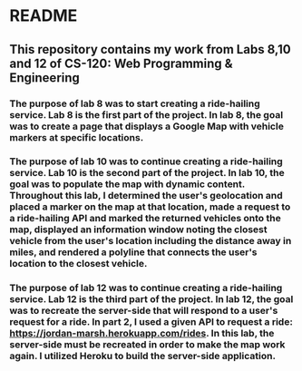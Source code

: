 # README

## This repository contains my work from Labs 8,10 and 12 of CS-120: Web Programming & Engineering

### The purpose of lab 8 was to start creating a ride-hailing service. Lab 8 is the first part of the project. In lab 8, the goal was to create a page that displays a Google Map with vehicle markers at specific locations.

### The purpose of lab 10 was to continue creating a ride-hailing service. Lab 10 is the second part of the project. In lab 10, the goal was to populate the map with dynamic content. Throughout this lab, I determined the user's geolocation and placed a marker on the map at that location, made a request to a ride-hailing API and marked the returned vehicles onto the map, displayed an information window noting the closest vehicle from the user's location including the distance away in miles, and rendered a polyline that connects the user's location to the closest vehicle.

### The purpose of lab 12 was to continue creating a ride-hailing service. Lab 12 is the third part of the project. In lab 12, the goal was to recreate the server-side that will respond to a user's request for a ride. In part 2, I used a given API to request a ride: https://jordan-marsh.herokuapp.com/rides. In this lab, the server-side must be recreated in order to make the map work again. I utilized Heroku to build the server-side application.

